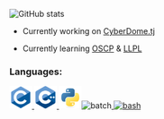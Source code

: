 ![GitHub stats](https://github-readme-stats.vercel.app/api?username=r3x08&show_icons=false)  

-  Currently working on [CyberDome.tj](https://github.com/cyberdometaj)

-  Currently learning [OSCP](https://en.wikipedia.org/wiki/Offensive_Security_Certified_Professional) & [LLPL](https://en.wikipedia.org/wiki/Low-level_programming_language)
<h3 align="left">Languages:</h3>
<p align="left"> <a href="https://www.cprogramming.com/" target="_blank" rel="noreferrer"> <img src="https://raw.githubusercontent.com/devicons/devicon/master/icons/c/c-original.svg" alt="c" width="40" height="40"/> </a> <a href="https://www.w3schools.com/cpp/" target="_blank" rel="noreferrer"> <img src="https://raw.githubusercontent.com/devicons/devicon/master/icons/cplusplus/cplusplus-original.svg" alt="cplusplus" width="40" height="40"/> </a> <a href="https://www.python.org" target="_blank" rel="noreferrer"> <img src="https://raw.githubusercontent.com/devicons/devicon/master/icons/python/python-original.svg" alt="python" width="40" height="40"/></a><img src="https://icons.iconarchive.com/icons/harwen/pleasant/256/MS-DOS-Batch-File-icon.png" alt="batch" width="40" height="40"/></a><a href="https://www.gnu.org/software/bash/" target="_blank" rel="noreferrer"><a href="https://www.gnu.org/software/bash/" target="_blank" rel="noreferrer"> <img src="https://www.vectorlogo.zone/logos/gnu_bash/gnu_bash-icon.svg" alt="bash" width="40" height="40"/> </a> </p>
